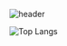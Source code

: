 ![header](https://capsule-render.vercel.app/api?type=venom&color=auto&height=300&section=header&text=Welcome%20back%20to%20my%20Channel&fontSize=90&animation=fadeIn)

![Top Langs](https://github-readme-stats.vercel.app/api/top-langs/?username=downy1218&layout=donut&hide_border=true)



